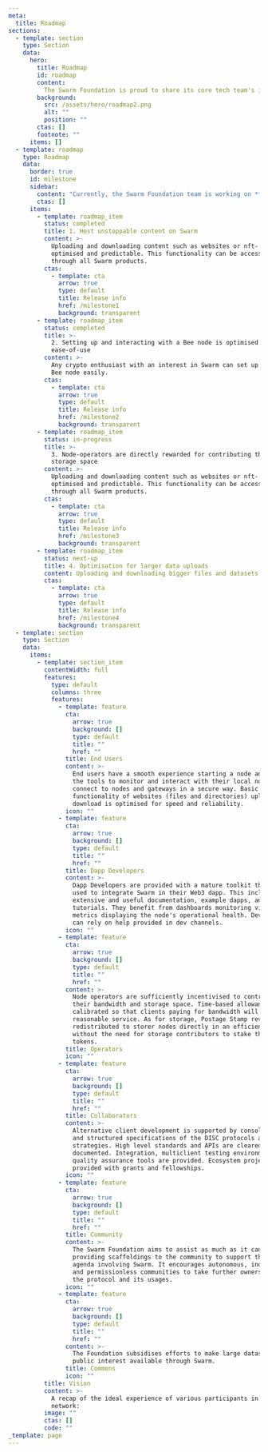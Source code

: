 ```yaml
---
meta:
  title: Roadmap
sections:
  - template: section
    type: Section
    data:
      hero:
        title: Roadmap
        id: roadmap
        content:
          The Swarm Foundation is proud to share its core tech team's internal agenda for the next 12 months. The aim is to create predictability in development tracks and the wider organisation, as well as help coordinate between the Foundation's efforts and the efforts deployed to the broader Swarm community.
        background:
          src: /assets/hero/roadmap2.png
          alt: ""
          position: ""
        ctas: []
        footnote: ""
      items: []
  - template: roadmap
    type: Roadmap
    data:
      border: true
      id: milestone
      sidebar:
        content: "Currently, the Swarm Foundation team is working on **Milestone3**."
        ctas: []
      items:
        - template: roadmap_item
          status: completed
          title: 1. Host unstoppable content on Swarm
          content: >-
            Uploading and downloading content such as websites or nft- data is
            optimised and predictable. This functionality can be accessed
            through all Swarm products.
          ctas:
            - template: cta
              arrow: true
              type: default
              title: Release info
              href: /milestone1
              background: transparent
        - template: roadmap_item
          status: completed
          title: >-
            2. Setting up and interacting with a Bee node is optimised for
            ease-of-use
          content: >-
            Any crypto enthusiast with an interest in Swarm can set up and run a
            Bee node easily.
          ctas:
            - template: cta
              arrow: true
              type: default
              title: Release info
              href: /milestone2
              background: transparent
        - template: roadmap_item
          status: in-progress
          title: >-
            3. Node-operators are directly rewarded for contributing their
            storage space
          content: >-
            Uploading and downloading content such as websites or nft- data is
            optimised and predictable. This functionality can be accessed
            through all Swarm products.
          ctas:
            - template: cta
              arrow: true
              type: default
              title: Release info
              href: /milestone3
              background: transparent
        - template: roadmap_item
          status: next-up
          title: 4. Optimisation for larger data uploads
          content: Uploading and downloading bigger files and datasets is optimised.
          ctas:
            - template: cta
              arrow: true
              type: default
              title: Release info
              href: /milestone4
              background: transparent
  - template: section
    type: Section
    data:
      items:
        - template: section_item
          contentWidth: full
          features:
            type: default
            columns: three
            features:
              - template: feature
                cta:
                  arrow: true
                  background: []
                  type: default
                  title: ""
                  href: ""
                title: End Users
                content: >-
                  End users have a smooth experience starting a node and have
                  the tools to monitor and interact with their local node. Apps
                  connect to nodes and gateways in a secure way. Basic
                  functionality of websites (files and directories) upload and
                  download is optimised for speed and reliability.
                icon: ""
              - template: feature
                cta:
                  arrow: true
                  background: []
                  type: default
                  title: ""
                  href: ""
                title: Dapp Developers
                content: >-
                  Dapp Developers are provided with a mature toolkit that can be
                  used to integrate Swarm in their Web3 dapp. This includes
                  extensive and useful documentation, example dapps, and
                  tutorials. They benefit from dashboards monitoring vital
                  metrics displaying the node's operational health. Developers
                  can rely on help provided in dev channels.
                icon: ""
              - template: feature
                cta:
                  arrow: true
                  background: []
                  type: default
                  title: ""
                  href: ""
                content: >-
                  Node operators are sufficiently incentivised to contribute
                  their bandwidth and storage space. Time-based allowance is
                  calibrated so that clients paying for bandwidth will get
                  reasonable service. As for storage, Postage Stamp revenue is
                  redistributed to storer nodes directly in an efficient way
                  without the need for storage contributors to stake their
                  tokens.
                title: Operators
                icon: ""
              - template: feature
                cta:
                  arrow: true
                  background: []
                  type: default
                  title: ""
                  href: ""
                title: Collaborators
                content: >-
                  Alternative client development is supported by consolidated
                  and structured specifications of the DISC protocols and client
                  strategies. High level standards and APIs are cleared up and
                  documented. Integration, multiclient testing environment and
                  quality assurance tools are provided. Ecosystem projects are
                  provided with grants and fellowships.
                icon: ""
              - template: feature
                cta:
                  arrow: true
                  background: []
                  type: default
                  title: ""
                  href: ""
                title: Community
                content: >-
                  The Swarm Foundation aims to assist as much as it can in
                  providing scaffoldings to the community to support their own
                  agenda involving Swarm. It encourages autonomous, independent
                  and permissionless communities to take further ownership over
                  the protocol and its usages.
                icon: ""
              - template: feature
                cta:
                  arrow: true
                  background: []
                  type: default
                  title: ""
                  href: ""
                content: >-
                  The Foundation subsidises efforts to make large datasets of
                  public interest available through Swarm.
                title: Commons
                icon: ""
          title: Vision
          content: >-
            A recap of the ideal experience of various participants in the
            network:
          image: ""
          ctas: []
          code: ""
_template: page
---
```

